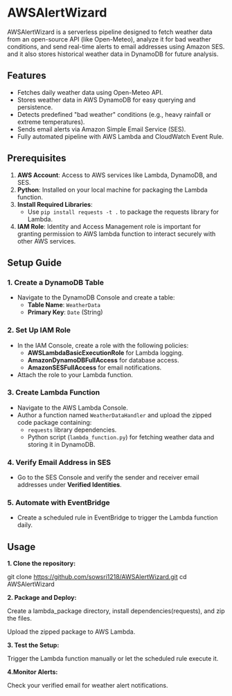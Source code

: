 # AWSAlertWizard


AWSAlertWizard is a serverless pipeline designed to fetch weather data from an open-source API (like Open-Meteo), analyze it for bad weather conditions, and send real-time alerts to email addresses using Amazon SES. and it also stores historical weather data in DynamoDB for future analysis.

## Features
- Fetches daily weather data using Open-Meteo API.
- Stores weather data in AWS DynamoDB for easy querying and persistence.
- Detects predefined "bad weather" conditions (e.g., heavy rainfall or extreme temperatures).
- Sends email alerts via Amazon Simple Email Service (SES).
- Fully automated pipeline with AWS Lambda and CloudWatch Event Rule.

## Prerequisites
1. **AWS Account**: Access to AWS services like Lambda, DynamoDB, and SES.
2. **Python**: Installed on your local machine for packaging the Lambda function.
3. **Install Required Libraries**:
   - Use `pip install requests -t .` to package the requests library for Lambda.
4. **IAM Role**: Identity and Access Management role is important for granting permission to AWS lambda function       to interact securely with other AWS services.


## Setup Guide

### 1. Create a DynamoDB Table
- Navigate to the DynamoDB Console and create a table:
  - **Table Name**: `WeatherData`
  - **Primary Key**: `Date` (String)

### 2. Set Up IAM Role
- In the IAM Console, create a role with the following policies:
  - **AWSLambdaBasicExecutionRole** for Lambda logging.
  - **AmazonDynamoDBFullAccess** for database access.
  - **AmazonSESFullAccess** for email notifications.
- Attach the role to your Lambda function.

### 3. Create Lambda Function
- Navigate to the AWS Lambda Console.
- Author a function named `WeatherDataHandler` and upload the zipped code package containing:
  - `requests` library dependencies.
  - Python script (`lambda_function.py`) for fetching weather data and storing it in DynamoDB.

### 4. Verify Email Address in SES
- Go to the SES Console and verify the sender and receiver email addresses under **Verified Identities**.

### 5. Automate with EventBridge
- Create a scheduled rule in EventBridge to trigger the Lambda function daily.
  
## Usage

**1. Clone the repository:**
   
   git clone https://github.com/sowsri1218/AWSAlertWizard.git
   cd AWSAlertWizard

**2. Package and Deploy:**

   Create a lambda_package directory, install dependencies(requests), and zip the files.

   Upload the zipped package to AWS Lambda.

**3. Test the Setup:**

   Trigger the Lambda function manually or let the scheduled rule execute it.

 **4.Monitor Alerts:**

   Check your verified email for weather alert notifications.

